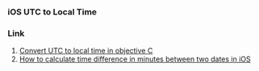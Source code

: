 ### iOS UTC to Local Time

### Link
1. [Convert UTC to local time in objective C](http://stackoverflow.com/questions/23564769/convert-utc-to-local-time-in-objective-c)
2. [How to calculate time difference in minutes between two dates in iOS](http://stackoverflow.com/questions/10373911/how-to-calculate-time-difference-in-minutes-between-two-dates-in-ios)